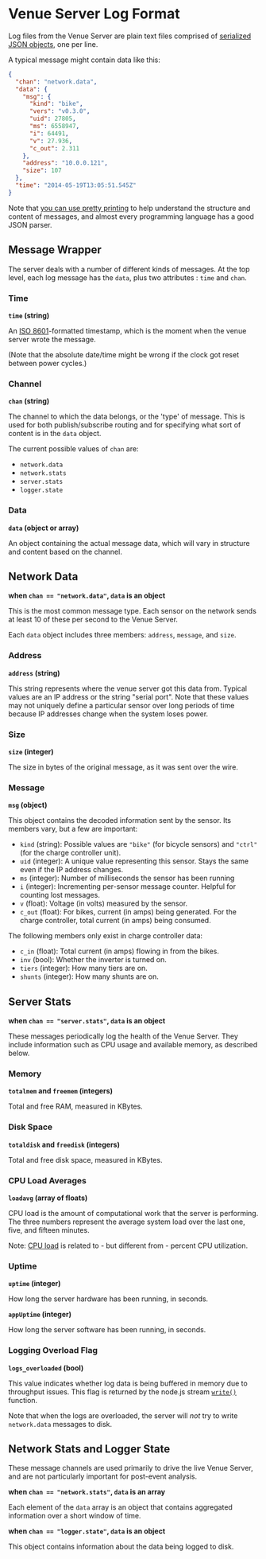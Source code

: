 # Venue Server Log Format

Log files from the Venue Server are plain text files comprised of [serialized JSON objects](http://json.org/), one per line.

A typical message might contain data like this:

```JSON
{
  "chan": "network.data",
  "data": {
    "msg": {
      "kind": "bike",
      "vers": "v0.3.0",
      "uid": 27805,
      "ms": 6558947,
      "i": 64491,
      "v": 27.936,
      "c_out": 2.311
    },
    "address": "10.0.0.121",
    "size": 107
  },
  "time": "2014-05-19T13:05:51.545Z"
}
```

Note that [you can use pretty printing](http://json.parser.online.fr/beta/) to help understand the structure and content of messages, and almost every programming language has a good JSON parser.

## Message Wrapper

The server deals with a number of different kinds of messages. At the top level, each log message has  the `data`, plus two attributes :  `time` and `chan`.

### Time

**`time` (string)**

An [ISO 8601](https://xkcd.com/1179/)-formatted timestamp, which is the moment when the venue server wrote the message.

(Note that the absolute date/time might be wrong if the clock got reset between power cycles.)

### Channel

**`chan` (string)**

The channel to which the data belongs, or the 'type' of message. This is used for both publish/subscribe routing and for specifying what sort of content is in the `data` object.

The current possible values of `chan` are:

 * `network.data`
 * `network.stats`
 * `server.stats`
 * `logger.state`

### Data

**`data` (object or array)**

An object containing the actual message data, which will vary in structure and content based on the channel.

## Network Data

**when `chan == "network.data"`, `data` is an object**

This is the most common message type. Each sensor on the network sends at least 10 of these per second to the Venue Server.

Each `data` object includes three members: `address`, `message`, and `size`.

### Address

**`address` (string)**

This string represents where the venue server got this data from. Typical values are an IP address or the string "serial port". Note that these values may not uniquely define a particular sensor over long periods of time because IP addresses change when the system loses power.

### Size

**`size` (integer)**

The size in bytes of the original message, as it was sent over the wire.

### Message

**`msg` (object)**

This object contains the decoded information sent by the sensor. Its members vary, but a few are important:

 * `kind` (string): Possible values are `"bike"` (for bicycle sensors) and `"ctrl"` (for the charge controller unit).
 * `uid` (integer): A unique value representing this sensor. Stays the same even if the IP address changes.
 * `ms` (integer): Number of milliseconds the sensor has been running
 * `i` (integer): Incrementing per-sensor message counter. Helpful for counting lost messages.
 * `v` (float): Voltage (in volts) measured by the sensor.
 * `c_out` (float): For bikes, current (in amps) being generated. For the charge controller, total current (in amps) being consumed.

The following members only exist in charge controller data:

 * `c_in` (float): Total current (in amps) flowing in from the bikes.
 * `inv` (bool): Whether the inverter is turned on.
 * `tiers` (integer): How many tiers are on.
 * `shunts` (integer): How many shunts are on.


## Server Stats

**when `chan == "server.stats"`, `data` is an object**

These messages periodically log the health of the Venue Server. They include information such as CPU usage and available memory, as described below.


### Memory

**`totalmem` and `freemem` (integers)**

Total and free RAM, measured in KBytes.

### Disk Space

**`totaldisk` and `freedisk` (integers)**

Total and free disk space, measured in KBytes.

### CPU Load Averages

**`loadavg` (array of floats)**

CPU load is the amount of computational work that the server is performing. The three numbers represent the average system load over the last one, five, and fifteen minutes.

Note: [CPU load](http://www.linuxjournal.com/article/9001) is related to - but different from - percent CPU utilization.


### Uptime

**`uptime` (integer)**

How long the server hardware has been running, in seconds.

**`appUptime` (integer)**

How long the server software has been running, in seconds.


### Logging Overload Flag

**`logs_overloaded` (bool)**

This value indicates whether log data is being buffered in memory due to throughput issues. This flag is returned by the node.js stream [`write()`](http://nodejs.org/api/stream.html#stream_writable_write_chunk_encoding_callback) function.

Note that when the logs are overloaded, the server will *not* try to write `network.data` messages to disk.

## Network Stats and Logger State

These message channels are used primarily to drive the live Venue Server, and are not particularly important for post-event analysis.

**when `chan == "network.stats"`, `data`  is an array**

Each element of the `data` array is an object that contains aggregated information over a short window of time.

**when `chan == "logger.state"`, `data` is an object**

This object contains information about the data being logged to disk.
